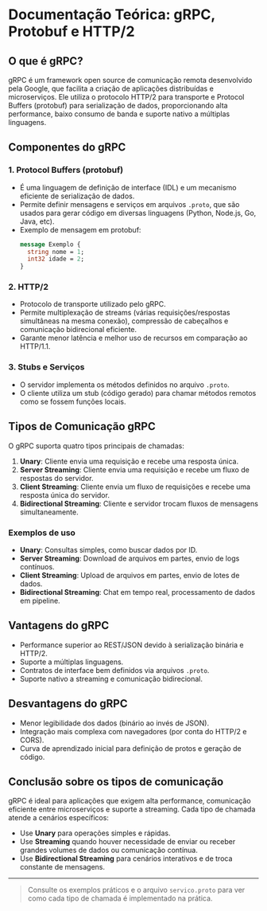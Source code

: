 # Documentação Teórica: gRPC, Protobuf e HTTP/2

## O que é gRPC?
gRPC é um framework open source de comunicação remota desenvolvido pela Google, que facilita a criação de aplicações distribuídas e microserviços. Ele utiliza o protocolo HTTP/2 para transporte e Protocol Buffers (protobuf) para serialização de dados, proporcionando alta performance, baixo consumo de banda e suporte nativo a múltiplas linguagens.

## Componentes do gRPC

### 1. Protocol Buffers (protobuf)
- É uma linguagem de definição de interface (IDL) e um mecanismo eficiente de serialização de dados.
- Permite definir mensagens e serviços em arquivos `.proto`, que são usados para gerar código em diversas linguagens (Python, Node.js, Go, Java, etc).
- Exemplo de mensagem em protobuf:
  ```proto
  message Exemplo {
    string nome = 1;
    int32 idade = 2;
  }
  ```

### 2. HTTP/2
- Protocolo de transporte utilizado pelo gRPC.
- Permite multiplexação de streams (várias requisições/respostas simultâneas na mesma conexão), compressão de cabeçalhos e comunicação bidirecional eficiente.
- Garante menor latência e melhor uso de recursos em comparação ao HTTP/1.1.

### 3. Stubs e Serviços
- O servidor implementa os métodos definidos no arquivo `.proto`.
- O cliente utiliza um stub (código gerado) para chamar métodos remotos como se fossem funções locais.

## Tipos de Comunicação gRPC
O gRPC suporta quatro tipos principais de chamadas:

1. **Unary**: Cliente envia uma requisição e recebe uma resposta única.
2. **Server Streaming**: Cliente envia uma requisição e recebe um fluxo de respostas do servidor.
3. **Client Streaming**: Cliente envia um fluxo de requisições e recebe uma resposta única do servidor.
4. **Bidirectional Streaming**: Cliente e servidor trocam fluxos de mensagens simultaneamente.

### Exemplos de uso
- **Unary**: Consultas simples, como buscar dados por ID.
- **Server Streaming**: Download de arquivos em partes, envio de logs contínuos.
- **Client Streaming**: Upload de arquivos em partes, envio de lotes de dados.
- **Bidirectional Streaming**: Chat em tempo real, processamento de dados em pipeline.

## Vantagens do gRPC
- Performance superior ao REST/JSON devido à serialização binária e HTTP/2.
- Suporte a múltiplas linguagens.
- Contratos de interface bem definidos via arquivos `.proto`.
- Suporte nativo a streaming e comunicação bidirecional.

## Desvantagens do gRPC
- Menor legibilidade dos dados (binário ao invés de JSON).
- Integração mais complexa com navegadores (por conta do HTTP/2 e CORS).
- Curva de aprendizado inicial para definição de protos e geração de código.

## Conclusão sobre os tipos de comunicação
gRPC é ideal para aplicações que exigem alta performance, comunicação eficiente entre microserviços e suporte a streaming. Cada tipo de chamada atende a cenários específicos:
- Use **Unary** para operações simples e rápidas.
- Use **Streaming** quando houver necessidade de enviar ou receber grandes volumes de dados ou comunicação contínua.
- Use **Bidirectional Streaming** para cenários interativos e de troca constante de mensagens.

---

> Consulte os exemplos práticos e o arquivo `servico.proto` para ver como cada tipo de chamada é implementado na prática.
